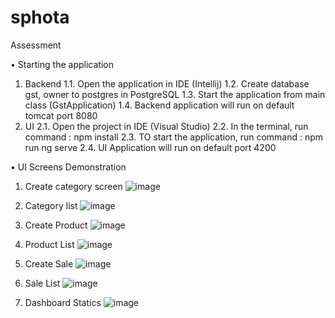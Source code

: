 # sphota
Assessment

•	Starting the application
1.	Backend 
1.1.	Open the application in IDE (Intellij)
1.2.	Create database gst, owner to postgres in PostgreSQL
1.3.	Start the application from main class (GstApplication)
1.4.	Backend application will run on default tomcat port 8080
2.	UI
2.1.	Open the project in IDE (Visual Studio)
2.2.	In the terminal, run command : npm install
2.3.	TO start the application, run command : npm run ng serve
2.4.	UI Application will run on default port 4200

•	UI Screens Demonstration 
1.	Create category screen
 ![image](https://github.com/user-attachments/assets/58425f92-0602-4257-83e1-e1d0507542cd)


2.	Category list
 ![image](https://github.com/user-attachments/assets/42b94a66-e7f0-401c-8cdb-d90e69877340)


3.	Create Product
 ![image](https://github.com/user-attachments/assets/4804d6d5-129a-4aae-aa43-2485f94e84cb)

4.	Product List
 ![image](https://github.com/user-attachments/assets/83d3687b-3a05-47db-89eb-ae02a5908199)


5.	Create Sale
 ![image](https://github.com/user-attachments/assets/e65e534a-c30d-4fbe-85a6-0c999ecb9d26)


6.	Sale List
![image](https://github.com/user-attachments/assets/a9e1d330-d181-4893-98f3-e9b269fca1b3)

7. Dashboard Statics
   ![image](https://github.com/user-attachments/assets/f384cbf9-7259-4574-9493-16029ce25c25)




